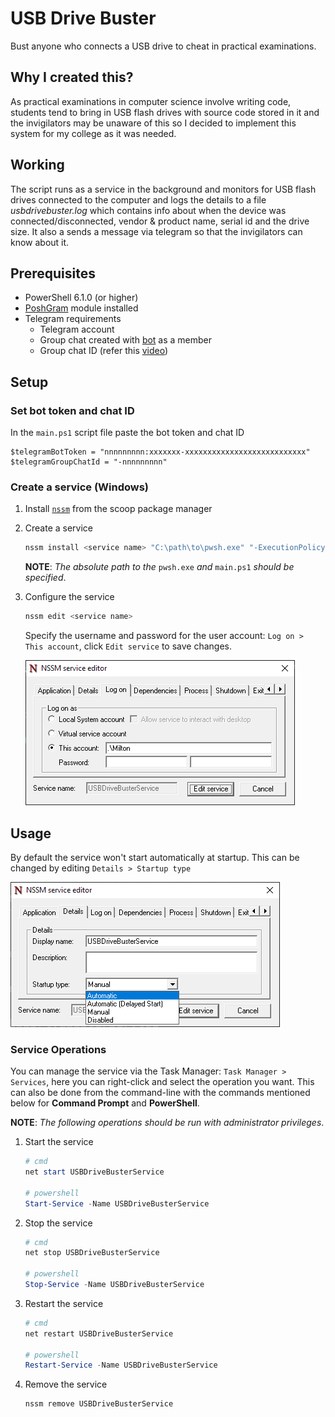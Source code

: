 # USB Drive Buster

Bust anyone who connects a USB drive to cheat in practical examinations.

## Why I created this?

As practical examinations in computer science involve writing code, students tend to bring in USB flash drives with source code stored in it and the invigilators may be unaware of this so I decided to implement this system for my college as it was needed.

## Working

The script runs as a service in the background and monitors for USB flash drives connected to the computer and logs the details to a file *usbdrivebuster.log* which contains info about when the device was connected/disconnected, vendor & product name, serial id and the drive size. It also a sends a message via telegram so that the invigilators can know about it. 

## Prerequisites
* PowerShell 6.1.0 (or higher)
* [PoshGram](https://www.powershellgallery.com/packages/PoshGram/2.0.0) module installed
* Telegram requirements
    * Telegram account
    * Group chat created with [bot](https://core.telegram.org/bots#how-do-i-create-a-bot) as a member
    * Group chat ID (refer this [video](https://youtu.be/UPC5Ck1oU6k?feature=shared&t=17))

## Setup
### Set bot token and chat ID
In the `main.ps1` script file paste the bot token and chat ID
```
$telegramBotToken = "nnnnnnnnn:xxxxxxx-xxxxxxxxxxxxxxxxxxxxxxxxxxx"
$telegramGroupChatId = "-nnnnnnnnn"
```

### Create a service (Windows)

1. Install [`nssm`](https://scoop.sh/#/apps?q=nssm&id=9bb530a6593cf96fd08e6f78dd9724f5810faeb8) from the scoop package manager
2. Create a service

    ```powershell
    nssm install <service name> "C:\path\to\pwsh.exe" "-ExecutionPolicy Bypass -File C:\path\to\main.ps1"
    ```
    **NOTE**: *The absolute path to the* `pwsh.exe` *and* `main.ps1` *should be specified*.
3. Configure the service

    ```powershell
    nssm edit <service name>
    ```

    Specify the username and password for the user account: `Log on > This account`, click `Edit service` to save changes.

    ![nssm service editor](previews/nssm.png)

## Usage
By default the service won't start automatically at startup. This can be changed by editing `Details > Startup type`

![service edit](previews/startup-type.png)  

### Service Operations
You can manage the service via the Task Manager: `Task Manager > Services`, here you can right-click and select the operation you want. This can also be done from the command-line with the commands mentioned below for **Command Prompt** and **PowerShell**.

**NOTE**: *The following operations should be run with administrator privileges*.  

1. Start the service

    ```powershell
    # cmd
    net start USBDriveBusterService

    # powershell
    Start-Service -Name USBDriveBusterService
    ```
2. Stop the service

    ```powershell
    # cmd
    net stop USBDriveBusterService

    # powershell
    Stop-Service -Name USBDriveBusterService
    ```
3. Restart the service

    ```powershell
    # cmd
    net restart USBDriveBusterService

    # powershell
    Restart-Service -Name USBDriveBusterService
    ```
4. Remove the service

    ```powershell
    nssm remove USBDriveBusterService
    ```
